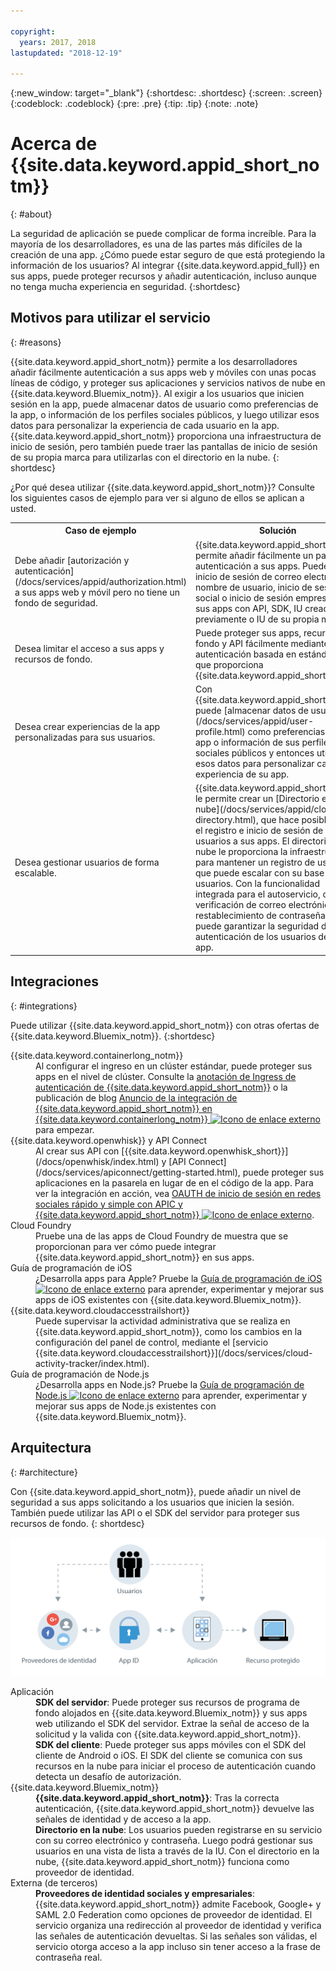 ```yaml
---

copyright:
  years: 2017, 2018
lastupdated: "2018-12-19"

---
```


{:new_window: target="_blank"}
{:shortdesc: .shortdesc}
{:screen: .screen}
{:codeblock: .codeblock}
{:pre: .pre}
{:tip: .tip}
{:note: .note}

# Acerca de {{site.data.keyword.appid_short_notm}}
{: #about}

La seguridad de aplicación se puede complicar de forma increíble. Para la mayoría de los desarrolladores, es una de las partes más difíciles de la creación de una app. ¿Cómo puede estar seguro de que está protegiendo la información de los usuarios? Al integrar {{site.data.keyword.appid_full}} en sus apps, puede proteger recursos y añadir autenticación, incluso aunque no tenga mucha experiencia en seguridad.
{:shortdesc}


## Motivos para utilizar el servicio
{: #reasons}

{{site.data.keyword.appid_short_notm}} permite a los desarrolladores añadir fácilmente autenticación a sus apps web y móviles con unas pocas líneas de código, y proteger sus aplicaciones y servicios nativos de nube en {{site.data.keyword.Bluemix_notm}}. Al exigir a los usuarios que inicien sesión en la app, puede almacenar datos de usuario como preferencias de la app, o información de los perfiles sociales públicos, y luego utilizar esos datos para personalizar la experiencia de cada usuario en la app. {{site.data.keyword.appid_short_notm}} proporciona una infraestructura de inicio de sesión, pero también puede traer las pantallas de inicio de sesión de su propia marca para utilizarlas con el directorio en la nube.
{: shortdesc}

¿Por qué desea utilizar {{site.data.keyword.appid_short_notm}}? Consulte los siguientes casos de ejemplo para ver si alguno de ellos se aplican a usted.

<table>
  <tr>
    <th>Caso de ejemplo</th>
    <th>Solución</th>
  </tr>
  <tr>
    <td>Debe añadir [autorización y autenticación](/docs/services/appid/authorization.html) a sus apps web y móvil pero no tiene un fondo de seguridad.</td>
    <td>{{site.data.keyword.appid_short_notm}} permite añadir fácilmente un paso de autenticación a sus apps. Puede añadir inicio de sesión de correo electrónico o nombre de usuario, inicio de sesión social o inicio de sesión empresarial a sus apps con API, SDK, IU creadas previamente o IU de su propia marca.</td>
  </tr>
  <tr>
    <td>Desea limitar el acceso a sus apps y recursos de fondo.</td>
    <td>Puede proteger sus apps, recursos de fondo y API fácilmente mediante la autenticación basada en estándares que proporciona {{site.data.keyword.appid_short_notm}}.</td>
  </tr>
  <tr>
    <td>Desea crear experiencias de la app personalizadas para sus usuarios.</td>
    <td>Con {{site.data.keyword.appid_short_notm}} puede [almacenar datos de usuario](/docs/services/appid/user-profile.html) como preferencias de la app o información de sus perfiles sociales públicos y entonces utilizar esos datos para personalizar cada experiencia de su app.</td>
  </tr>
  <tr>
    <td>Desea gestionar usuarios de forma escalable.</td>
    <td> {{site.data.keyword.appid_short_notm}} le permite crear un [Directorio en la nube](/docs/services/appid/cloud-directory.html), que hace posible añadir el registro e inicio de sesión de usuarios a sus apps. El directorio en la nube le proporciona la infraestructura para mantener un registro de usuarios que puede escalar con su base de usuarios. Con la funcionalidad integrada para el autoservicio, como verificación de correo electrónico y restablecimiento de contraseñas, puede garantizar la seguridad de la autenticación de los usuarios de su app.</td>
  </tr>
</table>


## Integraciones
{: #integrations}

Puede utilizar {{site.data.keyword.appid_short_notm}} con otras ofertas de {{site.data.keyword.Bluemix_notm}}.
{:shortdesc}

<dl>
  <dt>{{site.data.keyword.containerlong_notm}}</dt>
    <dd>Al configurar el ingreso en un clúster estándar, puede proteger sus apps en el nivel de clúster. Consulte la <a href="/docs/containers/cs_annotations.html#appid-auth">anotación de Ingress de autenticación de {{site.data.keyword.appid_short_notm}}</a> o la publicación de blog <a href="https://www.ibm.com/blogs/bluemix/2018/05/announcing-app-id-integration-ibm-cloud-kubernetes-service/">Anuncio de la integración de {{site.data.keyword.appid_short_notm}} en {{site.data.keyword.containerlong_notm}} <img src="../../icons/launch-glyph.svg" alt="Icono de enlace externo"></a> para empezar.</dd>
  <dt>{{site.data.keyword.openwhisk}} y API Connect</dt>
    <dd>Al crear sus API con [{{site.data.keyword.openwhisk_short}}](/docs/openwhisk/index.html) y [API Connect](/docs/services/apiconnect/getting-started.html), puede proteger sus aplicaciones en la pasarela en lugar de en el código de la app. Para ver la integración en acción, vea <a href="https://www.youtube.com/watch?v=Fa9YD2NGZiE" target="_blank">OAUTH de inicio de sesión en redes sociales rápido y simple con APIC y {{site.data.keyword.appid_short_notm}} <img src="../../icons/launch-glyph.svg" alt="Icono de enlace externo"></a>.</dd>
  <dt>Cloud Foundry</dt>
    <dd>Pruebe una de las apps de Cloud Foundry de muestra que se proporcionan para ver cómo puede integrar {{site.data.keyword.appid_short_notm}} en sus apps.</dd>
  <dt>Guía de programación de iOS</dt>
    <dd>¿Desarrolla apps para Apple? Pruebe la <a href="https://console.bluemix.net/docs/swift/index.html#overview" target="_blank">Guía de programación de iOS <img src="../../icons/launch-glyph.svg" alt="Icono de enlace externo"></a> para aprender, experimentar y mejorar sus apps de iOS existentes con {{site.data.keyword.Bluemix_notm}}.</dd>
  <dt>{{site.data.keyword.cloudaccesstrailshort}}</dt>
    <dd>Puede supervisar la actividad administrativa que se realiza en {{site.data.keyword.appid_short_notm}}, como los cambios en la configuración del panel de control, mediante el [servicio {{site.data.keyword.cloudaccesstrailshort}}](/docs/services/cloud-activity-tracker/index.html).</dd>
  <dt>Guía de programación de Node.js</dt>
    <dd>¿Desarrolla apps en Node.js? Pruebe la <a href="https://console.bluemix.net/docs/node/index.html#getting-started-tutorial" target="_blank">Guía de programación de Node.js <img src="../../icons/launch-glyph.svg" alt="Icono de enlace externo"></a> para aprender, experimentar y mejorar sus apps de Node.js existentes con {{site.data.keyword.Bluemix_notm}}.</dd>
</dl>


## Arquitectura
{: #architecture}

Con {{site.data.keyword.appid_short_notm}}, puede añadir un nivel de seguridad a sus apps solicitando a los usuarios que inicien la sesión. También puede utilizar las API o el SDK del servidor para proteger sus recursos de fondo.
{: shortdesc}

![Diagrama de arquitectura de {{site.data.keyword.appid_short_notm}}](images/appid_architecture1.png)

<dl>
  <dt>Aplicación</dt>
    <dd><strong>SDK del servidor</strong>: Puede proteger sus recursos de programa de fondo alojados en {{site.data.keyword.Bluemix_notm}} y sus apps web utilizando el SDK del servidor. Extrae la señal de acceso de la solicitud y la valida con {{site.data.keyword.appid_short_notm}}. </br>
    <strong>SDK del cliente</strong>: Puede proteger sus apps móviles con el SDK del cliente de Android o iOS. El SDK del cliente se comunica con sus recursos en la nube para iniciar el proceso de autenticación cuando detecta un desafío de autorización.</dd>
  <dt>{{site.data.keyword.Bluemix_notm}}</dt>
    <dd><strong>{{site.data.keyword.appid_short_notm}}</strong>: Tras la correcta autenticación, {{site.data.keyword.appid_short_notm}} devuelve las señales de identidad y de acceso a la app.</br>
    <strong>Directorio en la nube</strong>: Los usuarios pueden registrarse en su servicio con su correo electrónico y contraseña. Luego podrá gestionar sus usuarios en una vista de lista a través de la IU. Con el directorio en la nube, {{site.data.keyword.appid_short_notm}} funciona como proveedor de identidad.</dd>
  <dt>Externa (de terceros)</dt>
    <dd><strong>Proveedores de identidad sociales y empresariales</strong>: {{site.data.keyword.appid_short_notm}} admite Facebook, Google+ y SAML 2.0 Federation como opciones de proveedor de identidad. El servicio organiza una redirección al proveedor de identidad y verifica las señales de autenticación devueltas. Si las señales son válidas, el servicio otorga acceso a la app incluso sin tener acceso a la frase de contraseña real.</dd>
</dl>

</br>


